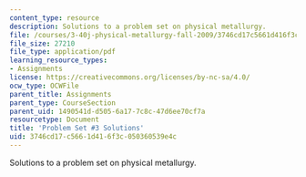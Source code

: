 ```yaml
---
content_type: resource
description: Solutions to a problem set on physical metallurgy.
file: /courses/3-40j-physical-metallurgy-fall-2009/3746cd17c5661d416f3c050360539e4c_MIT3_40JF09_sol3.pdf
file_size: 27210
file_type: application/pdf
learning_resource_types:
- Assignments
license: https://creativecommons.org/licenses/by-nc-sa/4.0/
ocw_type: OCWFile
parent_title: Assignments
parent_type: CourseSection
parent_uid: 1490541d-d505-6a17-7c8c-47d6ee70cf7a
resourcetype: Document
title: 'Problem Set #3 Solutions'
uid: 3746cd17-c566-1d41-6f3c-050360539e4c
---
```

Solutions to a problem set on physical metallurgy.